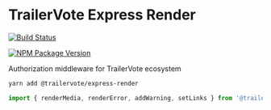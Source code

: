 # TrailerVote Express Render

[![Build Status](https://travis-ci.com/TrailerVote/express-render.svg?branch=master)](https://travis-ci.com/TrailerVote/express-render)

[![NPM Package Version](https://badge.fury.io/js/@trailervote%2Fexpress-render.svg)](https://npmjs.org/package/@trailervote/express-render)

Authorization middleware for TrailerVote ecosystem

```bash
yarn add @trailervote/express-render
```

```typescript
import { renderMedia, renderError, addWarning, setLinks } from '@trailervote/express-render'
```
